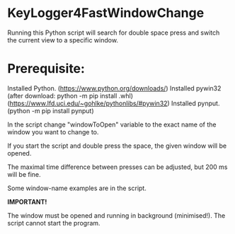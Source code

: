 # KeyLogger4FastWindowChange
Running this Python script will search for double space press and switch the current view to a specific window.

# Prerequisite:
Installed Python. (https://www.python.org/downloads/)
Installed pywin32 (after download: python -m pip install .whl) (https://www.lfd.uci.edu/~gohlke/pythonlibs/#pywin32)
Installed pynput. (python -m pip install pynput)

In the script change "windowToOpen" variable to the exact name of the window you want to change to. 

If you start the script and double press the space, the given window will be opened.

The maximal time difference between presses can be adjusted, but 200 ms will be fine.

Some window-name examples are in the script.

**IMPORTANT!**

The window must be opened and running in background (minimised!). The script cannot start the program.